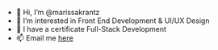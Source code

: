- 👋 Hi, I’m @marissakrantz
- 👀 I’m interested in Front End Development & UI/UX Design
- 🌱 I have a certificate Full-Stack Development
- 📫 Email me [here](mailto:marissaleak@hotmail.com)

<!---
marissakrantz/marissakrantz is a ✨ special ✨ repository because its `README.md` (this file) appears on your GitHub profile.
You can click the Preview link to take a look at your changes.
--->
